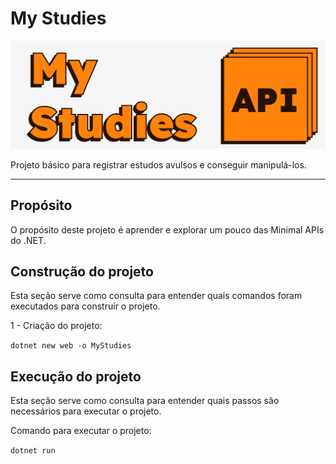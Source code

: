 # My Studies

![capa do projeto](/repository-cover.png)

Projeto básico para registrar estudos avulsos e conseguir manipulá-los.

---

## Propósito

O propósito deste projeto é aprender e explorar um pouco das Minimal APIs do .NET.


## Construção do projeto

Esta seção serve como consulta para entender quais comandos foram executados para construir o projeto.


1 - Criação do projeto:
   
`dotnet new web -o MyStudies`

## Execução do projeto

Esta seção serve como consulta para entender quais passos são necessários para executar o projeto.


Comando para executar o projeto:

`dotnet run`


